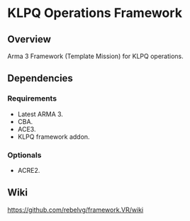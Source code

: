 # KLPQ Operations Framework

## Overview

Arma 3 Framework (Template Mission) for KLPQ operations.

## Dependencies

### Requirements

- Latest ARMA 3.
- CBA.
- ACE3.
- KLPQ framework addon.

### Optionals

- ACRE2.

## Wiki

https://github.com/rebelvg/framework.VR/wiki
